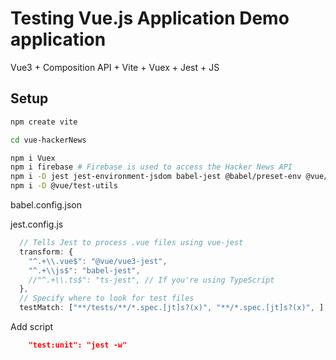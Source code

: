 # Testing Vue.js Application Demo application
Vue3 + Composition API + Vite + Vuex + Jest + JS


## Setup
```sh
npm create vite

cd vue-hackerNews

npm i Vuex 
npm i firebase # Firebase is used to access the Hacker News API
npm i -D jest jest-environment-jsdom babel-jest @babel/preset-env @vue/vue3-jest
npm i -D @vue/test-utils
```

babel.config.json

jest.config.js
```js
  // Tells Jest to process .vue files using vue-jest
  transform: {
    "^.+\\.vue$": "@vue/vue3-jest",
    "^.+\\js$": "babel-jest",
    //"^.+\\.ts$": "ts-jest", // If you're using TypeScript
  },
  // Specify where to look for test files
  testMatch: ["**/tests/**/*.spec.[jt]s?(x)", "**/*.spec.[jt]s?(x)", ],
```

Add script
```json
    "test:unit": "jest -w"
```